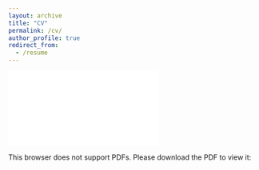 ```yaml
---
layout: archive
title: "CV"
permalink: /cv/
author_profile: true
redirect_from:
  - /resume
---
```


<object data="{{ site.url }}/files/SNitsova_CV_Jan2025.pdf" type="application/pdf" width="700px" height="650px">
    <embed src="{{ site.url }}/files/SNitsova_CV_Jan2025.pdf">
        <p>This browser does not support PDFs. Please download the PDF to view it: <a href="{{ site.url }}/files/SNitsova_CV_Jan2025.pdf>Download PDF</a>.</p>
    </embed>
</object>

My CV can also be viewed and downloaded [here]({{ site.url }}/files/SNitsova_CV_Jan2025.pdf). 

